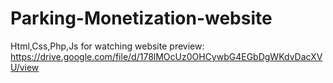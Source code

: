 # Parking-Monetization-website
Html,Css,Php,Js
for watching website preview: https://drive.google.com/file/d/178lMOcUz0OHCywbG4EGbDgWKdvDacXVU/view 
